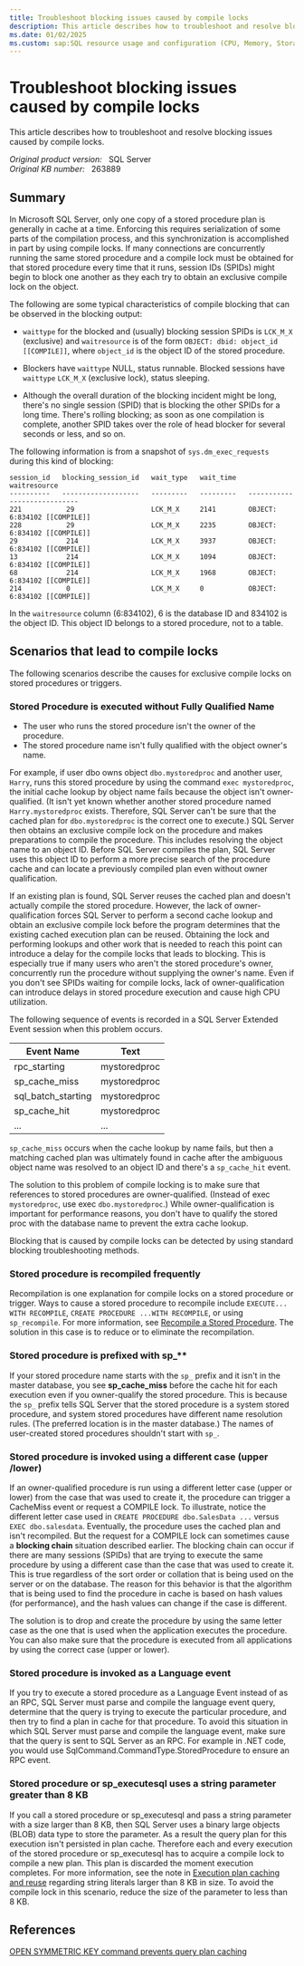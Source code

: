```yaml
---
title: Troubleshoot blocking issues caused by compile locks
description: This article describes how to troubleshoot and resolve blocking issues caused by compile locks.
ms.date: 01/02/2025
ms.custom: sap:SQL resource usage and configuration (CPU, Memory, Storage)
---
```

# Troubleshoot blocking issues caused by compile locks

This article describes how to troubleshoot and resolve blocking issues caused by compile locks.

_Original product version:_ &nbsp; SQL Server  
_Original KB number:_ &nbsp; 263889

## Summary

In Microsoft SQL Server, only one copy of a stored procedure plan is generally in cache at a time. Enforcing this requires serialization of some parts of the compilation process, and this synchronization is accomplished in part by using compile locks. If many connections are concurrently running the same stored procedure and a compile lock must be obtained for that stored procedure every time that it runs, session IDs (SPIDs) might begin to block one another as they each try to obtain an exclusive compile lock on the object.

The following are some typical characteristics of compile blocking that can be observed in the blocking output:

- `waittype` for the blocked and (usually) blocking session SPIDs is `LCK_M_X` (exclusive) and `waitresource` is of the form `OBJECT: dbid: object_id [[COMPILE]]`, where `object_id` is the object ID of the stored procedure.

- Blockers have `waittype` NULL, status runnable. Blocked sessions have `waittype` `LCK_M_X` (exclusive lock), status sleeping.

- Although the overall duration of the blocking incident might be long, there's no single session (SPID) that is blocking the other SPIDs for a long time. There's rolling blocking; as soon as one compilation is complete, another SPID takes over the role of head blocker for several seconds or less, and so on.

The following information is from a snapshot of `sys.dm_exec_requests` during this kind of blocking:

```console
session_id   blocking_session_id   wait_type   wait_time   waitresource 
----------   -------------------   ---------   ---------   ----------------------------
221           29                   LCK_M_X     2141        OBJECT: 6:834102 [[COMPILE]]
228           29                   LCK_M_X     2235        OBJECT: 6:834102 [[COMPILE]]
29            214                  LCK_M_X     3937        OBJECT: 6:834102 [[COMPILE]]
13            214                  LCK_M_X     1094        OBJECT: 6:834102 [[COMPILE]]
68            214                  LCK_M_X     1968        OBJECT: 6:834102 [[COMPILE]]
214           0                    LCK_M_X     0           OBJECT: 6:834102 [[COMPILE]]
```

In the `waitresource` column (6:834102), 6 is the database ID and 834102 is the object ID. This object ID belongs to a stored procedure, not to a table.

## Scenarios that lead to compile locks

The following scenarios describe the causes for exclusive compile locks on stored procedures or triggers.

### Stored Procedure is executed without Fully Qualified Name  

- The user who runs the stored procedure isn't the owner of the procedure.
- The stored procedure name isn't fully qualified with the object owner's name.

For example, if user dbo owns object `dbo.mystoredproc` and another user, `Harry`, runs this stored procedure by using the command `exec mystoredproc`, the initial cache lookup by object name fails because the object isn't owner-qualified. (It isn't yet known whether another stored procedure named `Harry.mystoredproc` exists. Therefore, SQL Server can't be sure that the cached plan for `dbo.mystoredproc` is the correct one to execute.) SQL Server then obtains an exclusive compile lock on the procedure and makes preparations to compile the procedure. This includes resolving the object name to an object ID. Before SQL Server compiles the plan, SQL Server uses this object ID to perform a more precise search of the procedure cache and can locate a previously compiled plan even without owner qualification.

If an existing plan is found, SQL Server reuses the cached plan and doesn't actually compile the stored procedure. However, the lack of owner-qualification forces SQL Server to perform a second cache lookup and obtain an exclusive compile lock before the program determines that the existing cached execution plan can be reused. Obtaining the lock and performing lookups and other work that is needed to reach this point can introduce a delay for the compile locks that leads to blocking. This is especially true if many users who aren't the stored procedure's owner, concurrently run the procedure without supplying the owner's name. Even if you don't see SPIDs waiting for compile locks, lack of owner-qualification can introduce delays in stored procedure execution and cause high CPU utilization.

The following sequence of events is recorded in a SQL Server Extended Event session when this problem occurs.

|Event Name  |Text  |
|---------|---------|
|rpc_starting|mystoredproc|
|sp_cache_miss|mystoredproc|
|sql_batch_starting|mystoredproc|
|sp_cache_hit|mystoredproc|
|...|...|

`sp_cache_miss` occurs when the cache lookup by name fails, but then a matching cached plan was ultimately found in cache after the ambiguous object name was resolved to an object ID and there's a `sp_cache_hit` event.

The solution to this problem of compile locking is to make sure that references to stored procedures are owner-qualified. (Instead of exec `mystoredproc`, use exec `dbo.mystoredproc`.) While owner-qualification is important for performance reasons, you don't have to qualify the stored proc with the database name to prevent the extra cache lookup.

Blocking that is caused by compile locks can be detected by using standard blocking troubleshooting methods.

### Stored procedure is recompiled frequently

Recompilation is one explanation for compile locks on a stored procedure or trigger. Ways to cause a stored procedure to recompile include `EXECUTE... WITH RECOMPILE`, `CREATE PROCEDURE ...WITH RECOMPILE`, or using `sp_recompile`. For more information, see [Recompile a Stored Procedure](/sql/relational-databases/stored-procedures/recompile-a-stored-procedure). The solution in this case is to reduce or to eliminate the recompilation.

### Stored procedure is prefixed with sp_**  

If your stored procedure name starts with the `sp_` prefix and it isn't in the master database, you see **sp_cache_miss**  before the cache hit for each execution even if you owner-qualify the stored procedure. This is because the `sp_` prefix tells SQL Server that the stored procedure is a system stored procedure, and system stored procedures have different name resolution rules. (The preferred location is in the master database.) The names of user-created stored procedures shouldn't start with `sp_`.

### Stored procedure is invoked using a different case (upper /lower)  

If an owner-qualified procedure is run using a different letter case (upper or lower) from the case that was used to create it, the procedure can trigger a CacheMiss event or request a COMPILE lock. To illustrate, notice the different letter case used in `CREATE PROCEDURE dbo.SalesData ...` versus `EXEC dbo.salesdata`. Eventually, the procedure uses the cached plan and isn't recompiled. But the request for a COMPILE lock can sometimes cause a **blocking chain** situation described earlier. The blocking chain can occur if there are many sessions (SPIDs) that are trying to execute the same procedure by using a different case than the case that was used to create it. This is true regardless of the sort order or collation that is being used on the server or on the database. The reason for this behavior is that the algorithm that is being used to find the procedure in cache is based on hash values (for performance), and the hash values can change if the case is different.

The solution is to drop and create the procedure by using the same letter case as the one that is used when the application executes the procedure. You can also make sure that the procedure is executed from all applications by using the correct case (upper or lower).

### Stored procedure is invoked as a Language event  

If you try to execute a stored procedure as a Language Event instead of as an RPC, SQL Server must parse and compile the language event query, determine that the query is trying to execute the particular procedure, and then try to find a plan in cache for that procedure. To avoid this situation in which SQL Server must parse and compile the language event, make sure that the query is sent to SQL Server as an RPC. For example in .NET code, you would use SqlCommand.CommandType.StoredProcedure to  ensure an RPC event.

### Stored procedure or sp_executesql uses a string parameter greater than 8 KB

If you call a stored procedure or sp_executesql and pass a string parameter with a size larger than 8 KB, then SQL Server uses a binary large objects (BLOB) data type to store the parameter. As a result the query plan for this execution isn't persisted in plan cache. Therefore each and every execution of the stored procedure or sp_executesql has to acquire a compile lock to compile a new plan. This plan is discarded the moment execution completes. For more information, see the note in [Execution plan caching and reuse](/sql/relational-databases/query-processing-architecture-guide) regarding string literals larger than 8 KB in size. To avoid the compile lock in this scenario, reduce the size of the parameter to less than 8 KB.

## References

[OPEN SYMMETRIC KEY command prevents query plan caching](/archive/blogs/sqlserverfaq/open-symmetric-key-command-prevents-query-plan-caching)
